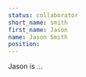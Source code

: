 ```yaml
---
status: collaborator
short_name: smith
first_name: Jason
name: Jason Smith
position: 
---
```

Jason is ...